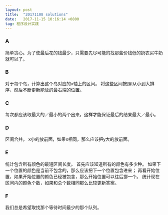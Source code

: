 ```yaml
---
layout: post
title:  "20171108 solutions"
date:   2017-11-15 10:16:14 +0800
tag: 程序设计实践
---
```


### A
简单贪心。为了使最后花的钱最少，只需要先尽可能的找那些价钱低的奶农买牛奶就可以了。


### B
对于每个岛，计算出这个岛对应的x轴上的区间。
将这些区间按照l从小到大排序，然后不断更新能放的最右端的位置。

### C
每次都应该取最大的／最小的两个出来，这样才能保证最后的结果最大／最小。

### D
区间合并。
x小的放前面，如果x相同，那么应该把y大的放前面。

### E
统计包含所有颜色的最短区间长度。
首先应该知道所有的颜色有多少种。
如果下一个位置的颜色是当前不包含的，那么应该把下一个位置包含进来；
再看开始位置，如果开始位置的颜色已经被包含，那么开始位置可以往后挪一个。
统计现在区间内的颜色个数，如果和总个数相同那么比较更新答案。

### F
我们总是希望取找那个等待时间最少的那个队列。




